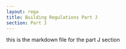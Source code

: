 ```yaml
---
layout: rega
title: Building Regulations Part J
section: Part J
---
```




this is the markdown file for the part J section